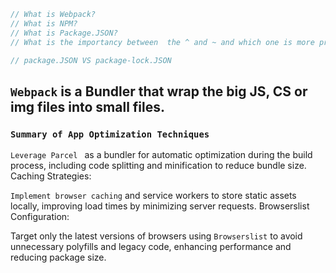 ``` Java
// What is Webpack? 
// What is NPM? 
// What is Package.JSON?  
// What is the importancy between  the ^ and ~ and which one is more prefable and why? 

// package.JSON VS package-lock.JSON  
``` 

## `Webpack` is a Bundler that wrap the big JS, CS or img files into small files.

### `Summary of App Optimization Techniques`

`Leverage Parcel ` as a bundler for automatic optimization during the build process, including code splitting and minification to reduce bundle size.
Caching Strategies:

`Implement browser caching` and service workers to store static assets locally, improving load times by minimizing server requests.
Browserslist Configuration:

Target only the latest versions of browsers using `Browserslist` to avoid unnecessary polyfills and legacy code, enhancing performance and reducing package size.
